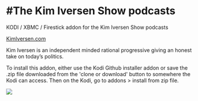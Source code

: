 #The Kim Iversen Show podcasts<br>
=============================

KODI / XBMC / Firestick addon for the Kim Iversen Show podcasts

<a href="https://kimiversen.com">KimIversen.com</a>

Kim Iversen is an independent minded rational progressive giving an honest take on today’s politics.

To install this addon, either use the Kodi Github installer addon or save the .zip file downloaded from the 'clone or download' button to somewhere the Kodi can access. Then on the Kodi, go to addons > install from zip file.

<a href="https://kimiversen.com/"><img src="https://pbcdn1.podbean.com/imglogo/ep-logo/pbblog4541467/Untitled-1.jpg">
